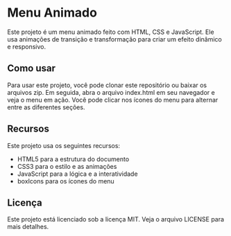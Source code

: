 # Menu Animado

Este projeto é um menu animado feito com HTML, CSS e JavaScript. Ele usa animações de transição e transformação para criar um efeito dinâmico e responsivo.

## Como usar

Para usar este projeto, você pode clonar este repositório ou baixar os arquivos zip. Em seguida, abra o arquivo index.html em seu navegador e veja o menu em ação. Você pode clicar nos ícones do menu para alternar entre as diferentes seções.

## Recursos

Este projeto usa os seguintes recursos:

- HTML5 para a estrutura do documento
- CSS3 para o estilo e as animações
- JavaScript para a lógica e a interatividade
- boxIcons para os ícones do menu

## Licença

Este projeto está licenciado sob a licença MIT. Veja o arquivo LICENSE para mais detalhes.

